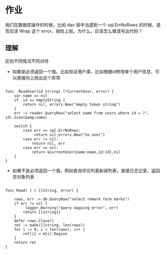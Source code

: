 
# 作业
我们在数据库操作的时候，比如 dao 层中当遇到一个 sql.ErrNoRows 的时候，是否应该 Wrap 这个 error，抛给上层。为什么，应该怎么做请写出代码？

## 理解
区别不同情况不同对待
- 如果是必须返回一个值。比如验证用户类，比如根据id修改单个用户信息，可以直接向上抛出这个异常
```
 
func  ReadUser(id string) (*CurrentUser, error) {
    var name == nil
	if  id == emptyString {
		return nil, errors.New("empty token string")
	}
	err := reader.QueryRow("select name from users where id = ?", id).Scan(&amp;name)
	
	switch {
        case err == sql.ErrNoRows: 
             return nil,errors.New("no user")
        case err != nil:
           	return nil, err
        case err == nil:
            return &CurrentUser{name:name,id:id},nil
    }
}
```


- 如果不是必须返回一个值，例如查询评论列表新闻列表，直接日志记录，返回空对象列表



```
 
func Read( ) ( []string, error) {
	 
	rows, err := db.QueryRow("select remark form marks")
	if err != nil {
	     logger.Warning("query mapping error", err)
		return []string{}
	}
	defer rows.Close()
	ret := make([]string, len(rows))
	for i := 0; i < len(rows); i++ {
		ret[i] = m[i].Region
	}
	return ret
}
```
